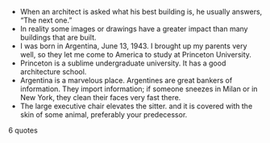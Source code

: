  - When an architect is asked what his best building is, he usually answers, “The next one.”
 - In reality some images or drawings have a greater impact than many buildings that are built.
 - I was born in Argentina, June 13, 1943. I brought up my parents very well, so they let me come to America to study at Princeton University.
 - Princeton is a sublime undergraduate university. It has a good architecture school.
 - Argentina is a marvelous place. Argentines are great bankers of information. They import information; if someone sneezes in Milan or in New York, they clean their faces very fast there.
 - The large executive chair elevates the sitter. and it is covered with the skin of some animal, preferably your predecessor.

6 quotes